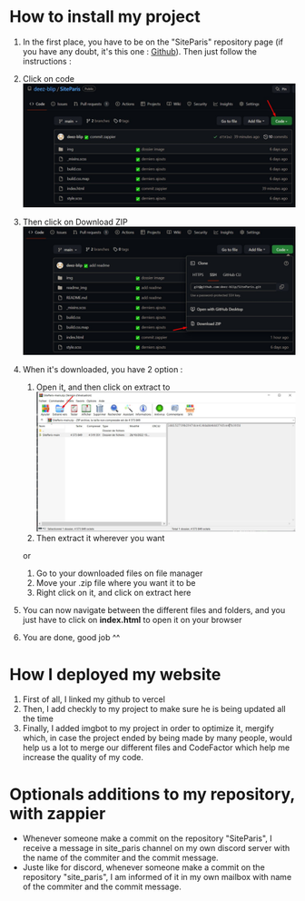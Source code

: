 # How to install my project

1. In the first place, you have to be on the "SiteParis" repository page (if you have any doubt, it's this one : [Github](https://github.com/deez-blip/SiteParis)). Then just follow the instructions :
2. Click on code ![Contenu du alt](/readme_img/Screenshot_4.jpg)
3. Then click on Download ZIP ![Contenu du alt](/readme_img/Screenshot_1.jpg)
4. When it's downloaded, you have 2 option :
    1. Open it, and then click on extract to ![Contenu du alt](/readme_img/Screenshot_2.jpg)
    2. Then extract it wherever you want

    or

    1. Go to your downloaded files on file manager
    2. Move your .zip file where you want it to be
    3. Right click on it, and click on extract here
5. You can now navigate between the different files and folders, and you just have to click on **index.html** to open it on your browser
6. You are done, good job ^^

# How I deployed my website

1. First of all, I linked my github to vercel
2. Then, I add checkly to my project to make sure he is being updated all the time
3. Finally, I added imgbot to my project in order to optimize it, mergify which, in case the project ended by being made by many people, would help us a lot to merge our different files and CodeFactor which help me increase the quality of my code.

# Optionals additions to my repository, with zappier

* Whenever someone make a commit on the repository "SiteParis", I receive a message in site_paris channel on my own discord server with the name of the commiter and the commit message.
* Juste like for discord, whenever someone make a commit on the repository "site_paris", I am informed of it in my own mailbox with name of the commiter and the commit message.
